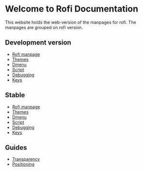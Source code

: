 # Welcome to Rofi Documentation

This website holds the web-version of the manpages for rofi.
The manpages are grouped on rofi version.

## Development version

* [Rofi manpage](current/rofi.1)
* [Themes](current/rofi-theme.5)
* [Dmenu](current/rofi-dmenu.5)
* [Script](current/rofi-script.5)
* [Debugging](current/rofi-debugging.5)
* [Keys](current/rofi-keys.5)

## Stable

* [Rofi manpage](1.7.5/rofi.1)
* [Themes](1.7.5/rofi-theme.5)
* [Dmenu](1.7.5/rofi-dmenu.5)
* [Script](1.7.5/rofi-script.5)
* [Debugging](1.7.5/rofi-debugging.5)
* [Keys](1.7.5/rofi-keys.5)

## Guides

* [Transparency](guides/Transparency/theme3-transparency)
* [Positioning](guides/Positioning/theme3-positioning)
